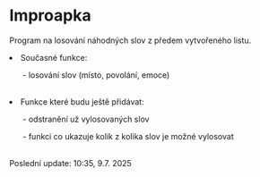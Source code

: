 # Improapka
Program na losování náhodných slov z předem vytvořeného listu.
<br>
<li>Současné funkce:</li>
<ul>- losování slov (místo, povolání, emoce)</ul>
<br>
<li>Funkce které budu ještě přidávat:</li>
<ul>- odstranění už vylosovaných slov</ul>
<ul>- funkci co ukazuje kolik z kolika slov je možné vylosovat</ul>
<br>
Poslední update: 10:35, 9.7. 2025

